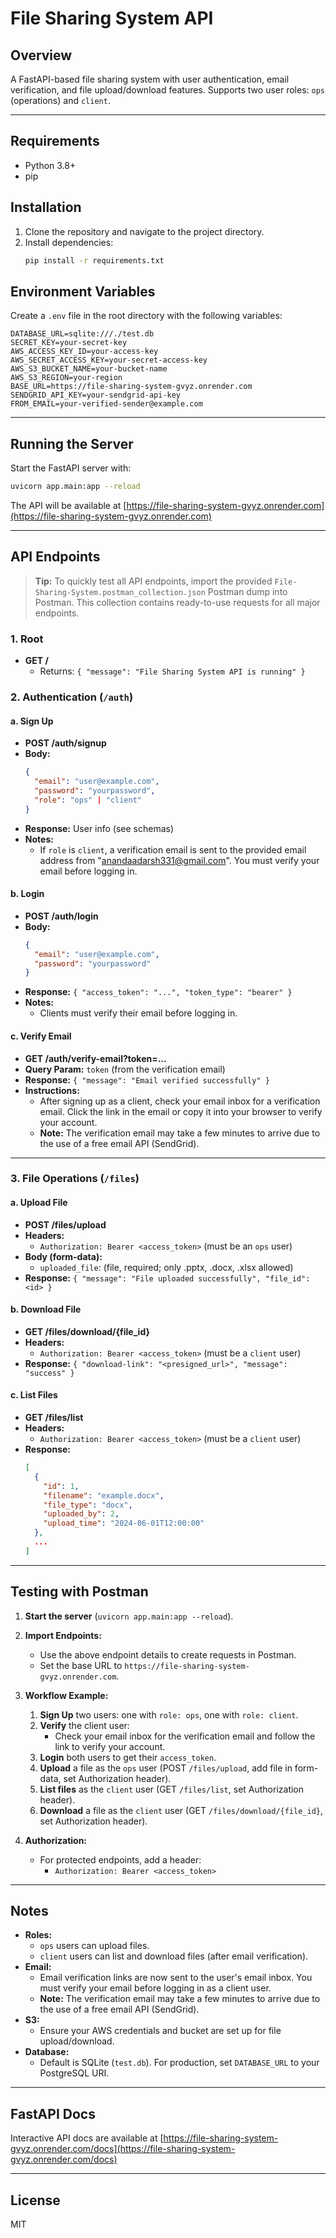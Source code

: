 # File Sharing System API

## Overview
A FastAPI-based file sharing system with user authentication, email verification, and file upload/download features. Supports two user roles: `ops` (operations) and `client`.

---

## Requirements
- Python 3.8+
- pip

## Installation
1. Clone the repository and navigate to the project directory.
2. Install dependencies:
   ```bash
   pip install -r requirements.txt
   ```

## Environment Variables
Create a `.env` file in the root directory with the following variables:

```
DATABASE_URL=sqlite:///./test.db
SECRET_KEY=your-secret-key
AWS_ACCESS_KEY_ID=your-access-key
AWS_SECRET_ACCESS_KEY=your-secret-access-key
AWS_S3_BUCKET_NAME=your-bucket-name
AWS_S3_REGION=your-region
BASE_URL=https://file-sharing-system-gvyz.onrender.com
SENDGRID_API_KEY=your-sendgrid-api-key
FROM_EMAIL=your-verified-sender@example.com
```

---

## Running the Server
Start the FastAPI server with:
```bash
uvicorn app.main:app --reload
```
The API will be available at [https://file-sharing-system-gvyz.onrender.com](https://file-sharing-system-gvyz.onrender.com)

---

## API Endpoints

> **Tip:** To quickly test all API endpoints, import the provided `File-Sharing-System.postman_collection.json` Postman dump into Postman. This collection contains ready-to-use requests for all major endpoints.

### 1. **Root**
- **GET /**
  - Returns: `{ "message": "File Sharing System API is running" }`

### 2. **Authentication** (`/auth`)

#### a. **Sign Up**
- **POST /auth/signup**
- **Body:**
  ```json
  {
    "email": "user@example.com",
    "password": "yourpassword",
    "role": "ops" | "client"
  }
  ```
- **Response:** User info (see schemas)
- **Notes:**
  - If `role` is `client`, a verification email is sent to the provided email address from "anandaadarsh331@gmail.com". You must verify your email before logging in.

#### b. **Login**
- **POST /auth/login**
- **Body:**
  ```json
  {
    "email": "user@example.com",
    "password": "yourpassword"
  }
  ```
- **Response:** `{ "access_token": "...", "token_type": "bearer" }`
- **Notes:**
  - Clients must verify their email before logging in.

#### c. **Verify Email**
- **GET /auth/verify-email?token=...**
- **Query Param:** `token` (from the verification email)
- **Response:** `{ "message": "Email verified successfully" }`
- **Instructions:**
  - After signing up as a client, check your email inbox for a verification email. Click the link in the email or copy it into your browser to verify your account.
  - **Note:** The verification email may take a few minutes to arrive due to the use of a free email API (SendGrid).
---

### 3. **File Operations** (`/files`)

#### a. **Upload File**
- **POST /files/upload**
- **Headers:**
  - `Authorization: Bearer <access_token>` (must be an `ops` user)
- **Body (form-data):**
  - `uploaded_file`: (file, required; only .pptx, .docx, .xlsx allowed)
- **Response:** `{ "message": "File uploaded successfully", "file_id": <id> }`

#### b. **Download File**
- **GET /files/download/{file_id}**
- **Headers:**
  - `Authorization: Bearer <access_token>` (must be a `client` user)
- **Response:** `{ "download-link": "<presigned_url>", "message": "success" }`

#### c. **List Files**
- **GET /files/list**
- **Headers:**
  - `Authorization: Bearer <access_token>` (must be a `client` user)
- **Response:**
  ```json
  [
    {
      "id": 1,
      "filename": "example.docx",
      "file_type": "docx",
      "uploaded_by": 2,
      "upload_time": "2024-06-01T12:00:00"
    },
    ...
  ]
  ```

---

## Testing with Postman

1. **Start the server** (`uvicorn app.main:app --reload`).
2. **Import Endpoints:**
   - Use the above endpoint details to create requests in Postman.
   - Set the base URL to `https://file-sharing-system-gvyz.onrender.com`.

3. **Workflow Example:**
   1. **Sign Up** two users: one with `role: ops`, one with `role: client`.
   2. **Verify** the client user:
      - Check your email inbox for the verification email and follow the link to verify your account.
   3. **Login** both users to get their `access_token`.
   4. **Upload** a file as the `ops` user (POST `/files/upload`, add file in form-data, set Authorization header).
   5. **List files** as the `client` user (GET `/files/list`, set Authorization header).
   6. **Download** a file as the `client` user (GET `/files/download/{file_id}`, set Authorization header).

4. **Authorization:**
   - For protected endpoints, add a header:
     - `Authorization: Bearer <access_token>`

---

## Notes
- **Roles:**
  - `ops` users can upload files.
  - `client` users can list and download files (after email verification).
- **Email:**
  - Email verification links are now sent to the user's email inbox. You must verify your email before logging in as a client user.
  - **Note:** The verification email may take a few minutes to arrive due to the use of a free email API (SendGrid).
- **S3:**
  - Ensure your AWS credentials and bucket are set up for file upload/download.
- **Database:**
  - Default is SQLite (`test.db`). For production, set `DATABASE_URL` to your PostgreSQL URI.

---

## FastAPI Docs
Interactive API docs are available at [https://file-sharing-system-gvyz.onrender.com/docs](https://file-sharing-system-gvyz.onrender.com/docs)

---

## License
MIT 